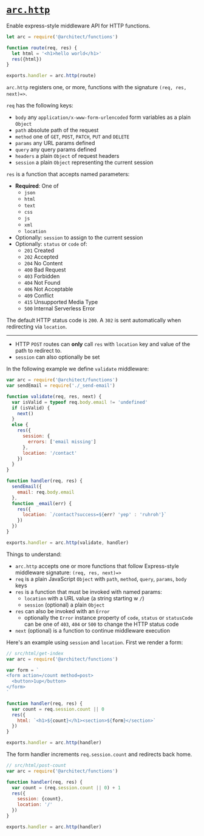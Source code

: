 # <a id=arc.http href=#arc.http>`arc.http`</a>

Enable express-style middleware API for HTTP functions.

```javascript
let arc = require('@architect/functions')

function route(req, res) {
  let html = '<h1>hello world</h1>'
  res({html})
}

exports.handler = arc.http(route)
```

`arc.http` registers one, or more, functions with the signature `(req, res, next)=>`.

`req` has the following keys:

- `body` any `application/x-www-form-urlencoded` form variables as a plain `Object`
- `path` absolute path of the request
- `method` one of `GET`, `POST`, `PATCH`, `PUT` and `DELETE`
- `params` any URL params defined
- `query` any query params defined
- `headers` a plain `Object` of request headers
- `session` a plain `Object` representing the current session

`res` is a function that accepts named parameters:

- **Required**: One of
  - `json`
  - `html`
  - `text`
  - `css`
  - `js`
  - `xml`
  - `location`
- Optionally: `session` to assign to the current session
- Optionally: `status` or `code` of:
  - `201` Created
  - `202` Accepted
  - `204` No Content
  - `400` Bad Request
  - `403` Forbidden
  - `404` Not Found
  - `406` Not Acceptable
  - `409` Conflict
  - `415` Unsupported Media Type
  - `500` Internal Serverless Error

The default HTTP status code is `200`. A `302` is sent automatically when redirecting via `location`.

---

- HTTP `POST` routes can **only** call `res` with `location` key and value of the path to redirect to.
- `session` can also optionally be set

In the following example we define `validate` middleware:

```javascript
var arc = require('@architect/functions')
var sendEmail = require('./_send-email')

function validate(req, res, next) {
  var isValid = typeof req.body.email != 'undefined'
  if (isValid) {
    next()
  }
  else {
    res({
      session: {
        errors: ['email missing']
      },
      location: '/contact'
    })
  }
}

function handler(req, res) {
  sendEmail({
    email: req.body.email
  }, 
  function _email(err) {
    res({
      location: `/contact?success=${err? 'yep' : 'ruhroh'}`
    })
  })
}

exports.handler = arc.http(validate, handler)
```

Things to understand:

- `arc.http` accepts one or more functions that follow Express-style middleware signature: `(req, res, next)=>`
- `req` is a plain JavaScript `Object` with `path`, `method`, `query`, `params`, `body` keys
- `res` is a function that must be invoked with named params: 
  - `location` with a URL value (a string starting w `/`)
  - `session` (optional) a plain `Object`
- `res` can also be invoked with an `Error`
  - optionally the `Error` instance property of `code`, `status` or `statusCode` can be one of `403`, `404` or `500` to change the HTTP status code
- `next` (optional) is a function to continue middleware execution 

Here's an example using `session` and `location`. First we render a form:

```javascript
// src/html/get-index
var arc = require('@architect/functions')

var form = `
<form action=/count method=post>
  <button>1up</button>
</form>
`

function handler(req, res) {
  var count = req.session.count || 0
  res({
    html: `<h1>${count}</h1><section>${form}</section>`
  })
}

exports.handler = arc.http(handler)

```

The form handler increments `req.session.count` and redirects back home.

```javascript
// src/html/post-count
var arc = require('@architect/functions')

function handler(req, res) {
  var count = (req.session.count || 0) + 1
  res({
    session: {count},
    location: '/'
  })
}

exports.handler = arc.http(handler)

```
